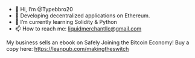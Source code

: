 - 👋 Hi, I’m @Typebbro20
- 👀 Developing decentralized applications on Ethereum.
- 🌱 I’m currently learning Solidity & Python
- 📫 How to reach me: liquidmerchantllc@gmail.com

My business sells an ebook on Safely Joining the Bitcoin Economy! Buy a copy here: https://leanpub.com/makingtheswitch

<!---
Typebbro20/Typebbro20 is a ✨ special ✨ repository because its `README.md` (this file) appears on your GitHub profile.
You can click the Preview link to take a look at your changes.
--->
